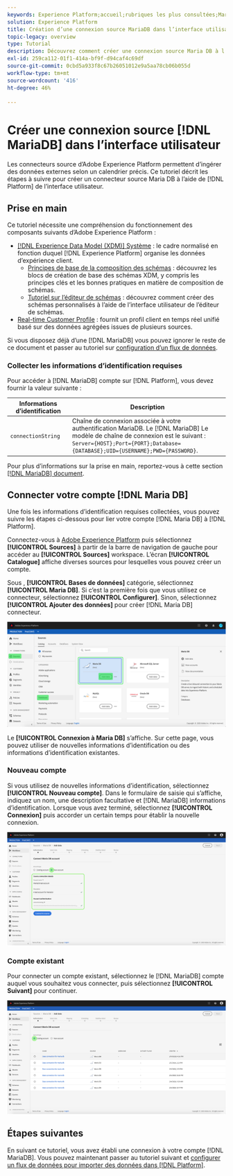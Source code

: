 ```yaml
---
keywords: Experience Platform;accueil;rubriques les plus consultées;Maria DB;maria db
solution: Experience Platform
title: Création d’une connexion source MariaDB dans l’interface utilisateur
topic-legacy: overview
type: Tutorial
description: Découvrez comment créer une connexion source Maria DB à l’aide de l’interface utilisateur de Adobe Experience Platform.
exl-id: 259ca112-01f1-414a-bf9f-d94caf4c69df
source-git-commit: 0cbd5a933f8c67b26051012e9a5aa78cb06b055d
workflow-type: tm+mt
source-wordcount: '416'
ht-degree: 46%

---
```


# Créer une connexion source [!DNL MariaDB] dans l’interface utilisateur

Les connecteurs source d’Adobe Experience Platform permettent d’ingérer des données externes selon un calendrier précis. Ce tutoriel décrit les étapes à suivre pour créer un connecteur source Maria DB à l’aide de [!DNL Platform] de l’interface utilisateur.

## Prise en main

Ce tutoriel nécessite une compréhension du fonctionnement des composants suivants d’Adobe Experience Platform :

* [[!DNL Experience Data Model (XDM)] Système](../../../../../xdm/home.md) : le cadre normalisé en fonction duquel [!DNL Experience Platform] organise les données d’expérience client.
   * [Principes de base de la composition des schémas](../../../../../xdm/schema/composition.md) : découvrez les blocs de création de base des schémas XDM, y compris les principes clés et les bonnes pratiques en matière de composition de schémas.
   * [Tutoriel sur l’éditeur de schémas](../../../../../xdm/tutorials/create-schema-ui.md) : découvrez comment créer des schémas personnalisés à l’aide de l’interface utilisateur de l’éditeur de schémas.
* [Real-time Customer Profile](../../../../../profile/home.md) : fournit un profil client en temps réel unifié basé sur des données agrégées issues de plusieurs sources.

Si vous disposez déjà d’une [!DNL MariaDB] vous pouvez ignorer le reste de ce document et passer au tutoriel sur [configuration d’un flux de données](../../dataflow/databases.md).

### Collecter les informations d’identification requises

Pour accéder à [!DNL MariaDB] compte sur [!DNL Platform], vous devez fournir la valeur suivante :

| Informations d’identification | Description |
| ---------- | ----------- |
| `connectionString` | Chaîne de connexion associée à votre authentification MariaDB. Le [!DNL MariaDB] Le modèle de chaîne de connexion est le suivant : `Server={HOST};Port={PORT};Database={DATABASE};UID={USERNAME};PWD={PASSWORD}`. |

Pour plus d’informations sur la prise en main, reportez-vous à cette section [[!DNL MariaDB] document](https://mariadb.com/kb/en/about-mariadb-connector-odbc/).

## Connecter votre compte [!DNL Maria DB]

Une fois les informations d’identification requises collectées, vous pouvez suivre les étapes ci-dessous pour lier votre compte [!DNL Maria DB] à [!DNL Platform].

Connectez-vous à [Adobe Experience Platform](https://platform.adobe.com) puis sélectionnez **[!UICONTROL Sources]** à partir de la barre de navigation de gauche pour accéder au **[!UICONTROL Sources]** workspace. L’écran **[!UICONTROL Catalogue]** affiche diverses sources pour lesquelles vous pouvez créer un compte.

Sous , **[!UICONTROL Bases de données]** catégorie, sélectionnez **[!UICONTROL Maria DB]**. Si c’est la première fois que vous utilisez ce connecteur, sélectionnez **[!UICONTROL Configurer]**. Sinon, sélectionnez **[!UICONTROL Ajouter des données]** pour créer [!DNL Maria DB] connecteur.

![](../../../../images/tutorials/create/maria-db/catalog.png)

Le **[!UICONTROL Connexion à Maria DB]** s’affiche. Sur cette page, vous pouvez utiliser de nouvelles informations d’identification ou des informations d’identification existantes.

### Nouveau compte

Si vous utilisez de nouvelles informations d’identification, sélectionnez **[!UICONTROL Nouveau compte]**. Dans le formulaire de saisie qui s’affiche, indiquez un nom, une description facultative et [!DNL MariaDB] informations d’identification. Lorsque vous avez terminé, sélectionnez **[!UICONTROL Connexion]** puis accorder un certain temps pour établir la nouvelle connexion.

![](../../../../images/tutorials/create/maria-db/new.png)

### Compte existant

Pour connecter un compte existant, sélectionnez le [!DNL MariaDB] compte auquel vous souhaitez vous connecter, puis sélectionnez **[!UICONTROL Suivant]** pour continuer.

![](../../../../images/tutorials/create/maria-db/existing.png)

## Étapes suivantes

En suivant ce tutoriel, vous avez établi une connexion à votre compte [!DNL MariaDB]. Vous pouvez maintenant passer au tutoriel suivant et [configurer un flux de données pour importer des données dans [!DNL Platform]](../../dataflow/databases.md).
